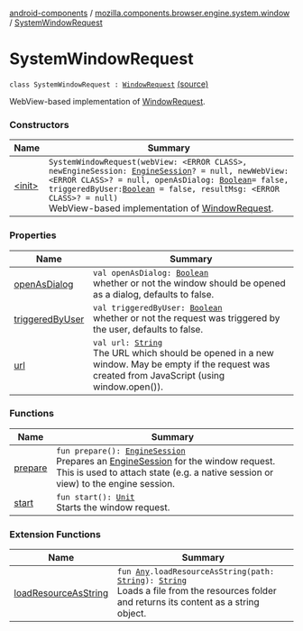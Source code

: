 [android-components](../../index.md) / [mozilla.components.browser.engine.system.window](../index.md) / [SystemWindowRequest](./index.md)

# SystemWindowRequest

`class SystemWindowRequest : `[`WindowRequest`](../../mozilla.components.concept.engine.window/-window-request/index.md) [(source)](https://github.com/mozilla-mobile/android-components/blob/master/components/browser/engine-system/src/main/java/mozilla/components/browser/engine/system/window/SystemWindowRequest.kt#L23)

WebView-based implementation of [WindowRequest](../../mozilla.components.concept.engine.window/-window-request/index.md).

### Constructors

| Name | Summary |
|---|---|
| [&lt;init&gt;](-init-.md) | `SystemWindowRequest(webView: <ERROR CLASS>, newEngineSession: `[`EngineSession`](../../mozilla.components.concept.engine/-engine-session/index.md)`? = null, newWebView: <ERROR CLASS>? = null, openAsDialog: `[`Boolean`](https://kotlinlang.org/api/latest/jvm/stdlib/kotlin/-boolean/index.html)` = false, triggeredByUser: `[`Boolean`](https://kotlinlang.org/api/latest/jvm/stdlib/kotlin/-boolean/index.html)` = false, resultMsg: <ERROR CLASS>? = null)`<br>WebView-based implementation of [WindowRequest](../../mozilla.components.concept.engine.window/-window-request/index.md). |

### Properties

| Name | Summary |
|---|---|
| [openAsDialog](open-as-dialog.md) | `val openAsDialog: `[`Boolean`](https://kotlinlang.org/api/latest/jvm/stdlib/kotlin/-boolean/index.html)<br>whether or not the window should be opened as a dialog, defaults to false. |
| [triggeredByUser](triggered-by-user.md) | `val triggeredByUser: `[`Boolean`](https://kotlinlang.org/api/latest/jvm/stdlib/kotlin/-boolean/index.html)<br>whether or not the request was triggered by the user, defaults to false. |
| [url](url.md) | `val url: `[`String`](https://kotlinlang.org/api/latest/jvm/stdlib/kotlin/-string/index.html)<br>The URL which should be opened in a new window. May be empty if the request was created from JavaScript (using window.open()). |

### Functions

| Name | Summary |
|---|---|
| [prepare](prepare.md) | `fun prepare(): `[`EngineSession`](../../mozilla.components.concept.engine/-engine-session/index.md)<br>Prepares an [EngineSession](../../mozilla.components.concept.engine/-engine-session/index.md) for the window request. This is used to attach state (e.g. a native session or view) to the engine session. |
| [start](start.md) | `fun start(): `[`Unit`](https://kotlinlang.org/api/latest/jvm/stdlib/kotlin/-unit/index.html)<br>Starts the window request. |

### Extension Functions

| Name | Summary |
|---|---|
| [loadResourceAsString](../../mozilla.components.support.test.file/kotlin.-any/load-resource-as-string.md) | `fun `[`Any`](https://kotlinlang.org/api/latest/jvm/stdlib/kotlin/-any/index.html)`.loadResourceAsString(path: `[`String`](https://kotlinlang.org/api/latest/jvm/stdlib/kotlin/-string/index.html)`): `[`String`](https://kotlinlang.org/api/latest/jvm/stdlib/kotlin/-string/index.html)<br>Loads a file from the resources folder and returns its content as a string object. |
